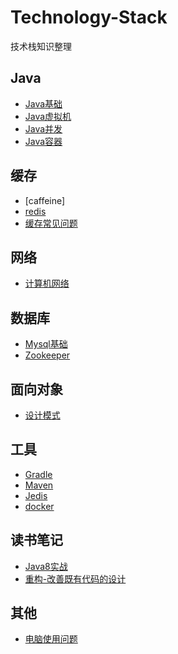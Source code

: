 # Technology-Stack
技术栈知识整理

## Java
   - [Java基础](./Java/Java基础.md)
   - [Java虚拟机](./Java/Java虚拟机.md)
   - [Java并发](./Java/Java并发.md)
   - [Java容器](./Java/Java容器.md)
   
   
## 缓存
   - [caffeine]
   - [redis](./缓存/redis.md)
   - [缓存常见问题](./缓存/缓存常见问题.md)

## 网络
   - [计算机网络](./网络/计算机网络.md)

## 数据库
   - [Mysql基础](./数据库/Mysql基础.md)
   - [Zookeeper](./数据库/Zookeeper.md)

## 面向对象
   - [设计模式](./面向对象/设计模式.md)

## 工具
   - [Gradle](./工具/gradle.md)
   - [Maven](./工具/maven.md)
   - [Jedis](./工具/Jedis.md)
   - [docker](./工具/docker.md)
## 读书笔记
   - [Java8实战](./读书笔记/Java8实战.md) 
   - [重构-改善既有代码的设计](./读书笔记/重构-改善既有代码的设计.md) 

## 其他
   - [电脑使用问题](./其他/电脑使用问题.md)
